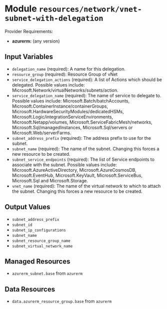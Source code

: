 
# Module `resources/network/vnet-subnet-with-delegation`

Provider Requirements:
* **azurerm:** (any version)

## Input Variables
* `delegation_name` (required): A name for this delegation.
* `resource_group` (required): Resource Group of vNet
* `service_delegation_actions` (required): A list of Actions which should be delegated. Possible values include: Microsoft.Network/virtualNetworks/subnets/action.
* `service_delegation_name` (required): The name of service to delegate to. Possible values include: Microsoft.Batch/batchAccounts, Microsoft.ContainerInstance/containerGroups, Microsoft.HardwareSecurityModules/dedicatedHSMs, Microsoft.Logic/integrationServiceEnvironments, Microsoft.Netapp/volumes, Microsoft.ServiceFabricMesh/networks, Microsoft.Sql/managedInstances, Microsoft.Sql/servers or Microsoft.Web/serverFarms.
* `subnet_address_prefix` (required): The address prefix to use for the subnet.
* `subnet_name` (required): The name of the subnet. Changing this forces a new resource to be created.
* `subnet_service_endpoints` (required): The list of Service endpoints to associate with the subnet. Possible values include: Microsoft.AzureActiveDirectory, Microsoft.AzureCosmosDB, Microsoft.EventHub, Microsoft.KeyVault, Microsoft.ServiceBus, Microsoft.Sql and Microsoft.Storage.
* `vnet_name` (required): The name of the virtual network to which to attach the subnet. Changing this forces a new resource to be created.

## Output Values
* `subnet_address_prefix`
* `subnet_id`
* `subnet_ip_configurations`
* `subnet_name`
* `subnet_resource_group_name`
* `subnet_virtual_network_name`

## Managed Resources
* `azurerm_subnet.base` from `azurerm`

## Data Resources
* `data.azurerm_resource_group.base` from `azurerm`

